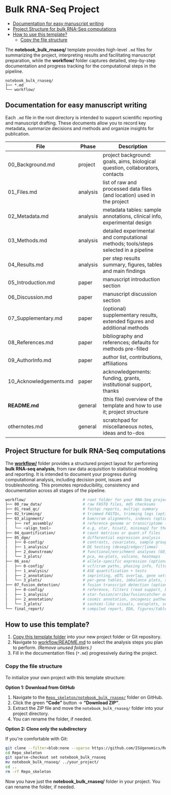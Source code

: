 # Bulk RNA-Seq Project 

- [Documentation for easy manuscript writing](#documentation-for-easy-manuscript-writing)
- [Project Structure for bulk RNA-Seq computations](#project-structure-for-bulk-rna-seq-computations)
- [How to use this template?](#how-to-use-this-template)
  - [Copy the file structure](#copy-the-file-structure)


The **notebook_bulk_rnaseq/** template provides high-level `.md` files for summarizing the project, interpreting results and facilitating manuscript preparation, while the **workflow/** folder captures detailed, step-by-step documentation and progress tracking for the computational steps in the pipeline.

```text
notebook_bulk_rnaseq/
├── *.md
└── workflow/
```

## Documentation for easy manuscript writing

Each `.md` file in the root directory is intended to support scientific reporting and manuscript drafting. These documents allow you to record key metadata, summarize decisions and methods and organize insights for publication.

| File                  | Phase      | Description                                                                         |
|-----------------------|------------|-------------------------------------------------------------------------------------|
| 00_Background.md      | project    | project background: goals, aims, biological question, collaborators, contacts       |
| 01_Files.md           | analysis   | list of raw and processed data files (and location) used in the project             |
| 02_Metadata.md        | analysis   | metadata tables: sample annotations, clinical info, experimental design             |
| 03_Methods.md         | analysis   | detailed experimental and computational methods; tools/steps selected in a pipeline |
| 04_Results.md         | analysis   | per step results summary, figures, tables and main findings                         |
| 05_Introduction.md    | paper      | manuscript introduction section                                                     |
| 06_Discussion.md      | paper      | manuscript discussion section                                                       |
| 07_Supplementary.md   | paper      | (optional) supplementary results, extended figures and additional methods           |
| 08_References.md      | paper      | bibliography and references; defaults for methods pre-filled                        |
| 09_AuthorInfo.md      | paper      | author list, contributions, affiliations                                            |
| 10_Acknowledgements.md| paper      | acknowledgements: funding, grants, institutional support, thanks                    |
| **README.md**         | general    | (this file) overview of the template and how to use it; project structure           |
| othernotes.md         | general    | scratchpad for miscellaneous notes, ideas and to-dos                                |


## Project Structure for bulk RNA-Seq computations

The [**workflow/**](workflow/) folder provides a structured project layout for performing **bulk RNA-seq analysis**, from raw data acquisition to statistical modeling and reporting. It is intended to document your progress during computational analysis, including decision point, issues and troubleshooting. This promotes reproducibility, consistency and documentation across all stages of the pipeline.

```bash
workflow/                         # root folder for your RNA-Seq project; customize it
├── 00_raw_data/                  # raw FASTQ files, md5 checksums
├── 01_read_qc/                   # fastqc reports, multiqc summary
├── 02_trimming/                  # trimmed FASTQs, trimming logs (optional)
├── 03_alignment/                 # bam/cram alignments, indexes (optional)
│   ├── ref_assembly/             # reference genome or transcriptome (downloaded or assembled de novo)
│   └── <align_tool>              # e.g, star, hisat2, minimap2 for the alignment step
├── 04_quantification/            # count matrices or quant.sf files
├── 05_dge/                       # differential expression analysis
│   ├── 0-config/                 # contrasts, covariates, sample groups
│   ├── 1_analysis/               # DE testing (deseq2/edger/limma)
│   ├── 2_downstream/             # functional/enrichment analyses (GO, KEGG, pathways, networks)
│   └── 3_plots/                  # pca, ma-plots, volcano, heatmaps
├── 06_ase/                       # allele-specific expression (optional)
│   ├── 0-config/                 # vcf/cram paths, phasing info, filters
│   ├── 1_analysis/               # ASE quantification + tests
│   ├── 2_annotation/             # imprinting, eQTL overlap, gene sets
│   └── 3_plots/                  # per-gene tables, imbalance plots, summary md 
├── 07_fusion_detection/          # fusion transcript detection (optional)
│   ├── 0-config/                 # reference, filters (read support, blacklist)
│   ├── 1_analysis/               # star-fusion/arriba/fusioncatcher outputs
│   ├── 2_annotation/             # cosmic annotation, oncogenic pathways, domain/partner checks
│   └── 3_plots/                  # sashimi-like visuals, oncoplots, summary md
└── final_report/                 # compiled report, EDA, figures/tables for manuscript
```

## How to use this template?

1. [Copy this template folder](#copy-the-file-structure) into your new project folder or Git repository.
2. Navigate to [workflow/README.md](workflow/README.md) to select the analysis steps you plan to perform. *(Remove unused folders.)*
3. Fill in the documentation files (`*.md`) progressively during the project.

### Copy the file structure

To initialize your own project with this template structure:

**Option 1: Download from GitHub**

1. Navigate to the [`Repo_skeleton/notebook_bulk_rnaseq/`](https://github.com/ISUgenomics/Repo_skeleton/tree/main/notebook_bulk_rnaseq) folder on GitHub.
2. Click the green **“Code”** button → **“Download ZIP”**.
3. Extract the ZIP file and move the `notebook_bulk_rnaseq/` folder into your project directory.
4. You can rename the folder, if needed.

**Option 2: Clone only the subdirectory**

If you're comfortable with Git:

```bash
git clone --filter=blob:none --sparse https://github.com/ISUgenomics/Repo_skeleton.git
cd Repo_skeleton
git sparse-checkout set notebook_bulk_rnaseq
mv notebook_bulk_rnaseq/ ../your_project/
cd ..
rm -rf Repo_skeleton
```
Now you have just the **notebook_bulk_rnaseq/** folder in your project. You can rename the folder, if needed. 